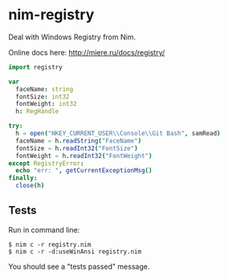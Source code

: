 # nim-registry

Deal with Windows Registry from Nim.

Online docs here: http://miere.ru/docs/registry/

```nim
import registry

var
  faceName: string
  fontSize: int32
  fontWeight: int32
  h: RegHandle

try:
  h = open("HKEY_CURRENT_USER\\Console\\Git Bash", samRead)
  faceName = h.readString("FaceName")
  fontSize = h.readInt32("FontSize")
  fontWeight = h.readInt32("FontWeight")
except RegistryError:
  echo "err: ", getCurrentExceptionMsg()
finally:
  close(h)
```

## Tests
Run in command line:
```
$ nim c -r registry.nim
$ nim c -r -d:useWinAnsi registry.nim
```
You should see a "tests passed" message.
